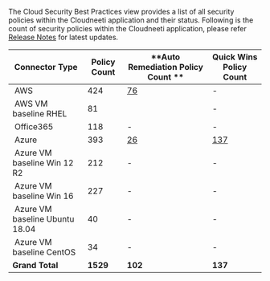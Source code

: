 
The Cloud Security Best Practices view provides a list of all security policies within the Cloudneeti application and their status. Following is the count of security policies within the Cloudneeti application, please refer [Release Notes](../../releaseNotes/2019/) for latest updates.

| **Connector Type​**        | **Policy Count​** | **Auto Remediation Policy​ Count ** | **Quick Wins Policy Count**|
|---------------------------|------------------|------------------------|------------------------|
|  AWS​                      | 424              | [76​](../../remediation/awsRemediation/)                       |    - |
|  AWS​ VM baseline RHEL     | 81               |                        |    - |
|  Office365​                | 118​               | -                      |   - |
|  Azure​                    | 393              | [26](../../remediation/azureAutoRemediation/)                     |   [137](../../remediation/azureQuickWins/) |
|  Azure VM baseline Win 12 R2​    | 212​              | ​-                      |   - |
|  Azure VM baseline Win 16​       | 227​              | ​-                      |   - |
|  Azure VM baseline Ubuntu 18.04​ | 40​               | ​-                      |   - |
|  Azure VM baseline CentOS​       | 34​               | ​-                      |   - |
| **Grand Total**​           | **1529**​         | **102**​                 |   **137** |